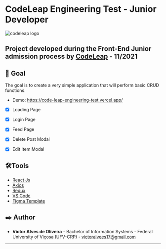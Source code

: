 # CodeLeap Engineering Test - Junior Developer
![codeleap logo](https://github.com/gustavosgdev/codeleap-challenge/blob/main/assets/codeleap-logo.png)

## Project developed during the Front-End Junior admission process by [CodeLeap](https://www.codeleap.co.uk/) - 11/2021

## 🚀 Goal

The goal is to create a very simple application that will perform basic CRUD functions.
* Demo: https://code-leap-engineering-test.vercel.app/
- [x] Loading Page
- [x] Login Page
- [x] Feed Page
- [x] Delete Post Modal
- [x] Edit Item Modal


## 🛠️Tools

* [React Js](https://pt-br.reactjs.org/)
* [Axios](https://www.npmjs.com/package/axios)
* [Redux](https://redux.js.org/)
* [VS Code](https://code.visualstudio.com/)
* [Figma Template](https://www.figma.com/file/0OQWLQmU14SF2cDhHPJ2sx/CodeLeap-Engineering-Test?node-id=0%3A1)


## ✒️ Author
* **Victor Alves de Oliveira** - Bachelor of Information Systems - Federal University of Viçosa (UFV-CRP) - victoralvees17@gmail.com

---
